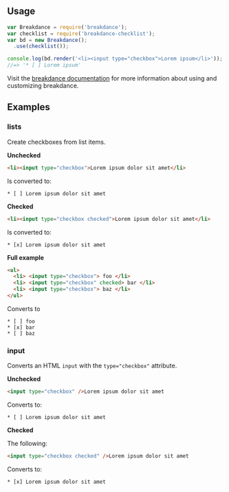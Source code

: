 ## Usage

```js
var Breakdance = require('breakdance');
var checklist = require('breakdance-checklist');
var bd = new Breakdance();
  .use(checklist());

console.log(bd.render('<li><input type="checkbox">Lorem ipsum</li>'));
//=> '* [ ] Lorem ipsum'
```

Visit the [breakdance documentation](http://breakdance.io) for more information about using and customizing breakdance.

## Examples

### lists

Create checkboxes from list items.

**Unchecked**

```html
<li><input type="checkbox">Lorem ipsum dolor sit amet</li>
```

Is converted to:

```
* [ ] Lorem ipsum dolor sit amet
```

**Checked**

```html
<li><input type="checkbox checked">Lorem ipsum dolor sit amet</li>
```

Is converted to:

```
* [x] Lorem ipsum dolor sit amet
```

**Full example**

```html
<ul>
  <li> <input type="checkbox"> foo </li>
  <li> <input type="checkbox" checked> bar </li>
  <li> <input type="checkbox"> baz </li>
</ul>
```

Converts to

```
* [ ] foo
* [x] bar
* [ ] baz
```

### input

Converts an HTML `input` with the `type="checkbox"` attribute.

**Unchecked**

```html
<input type="checkbox" />Lorem ipsum dolor sit amet
```

Converts to:

```
* [ ] Lorem ipsum dolor sit amet
```

**Checked**

The following:

```html
<input type="checkbox checked" />Lorem ipsum dolor sit amet
```

Converts to:

```
* [x] Lorem ipsum dolor sit amet
```



